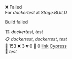 ❌ Failed  
For _dockertest_ at _Stage.BUILD_ 


Build failed

🏗️ _dockertest_, _test_  
📋 _dockertest_, _dockertest_, _test_  
🧪 153 ❌ 3 💔 0 🙈 0 [link](http://localhost/tests) [Cypress](https://cypress.io)  
🚀 _test_  

